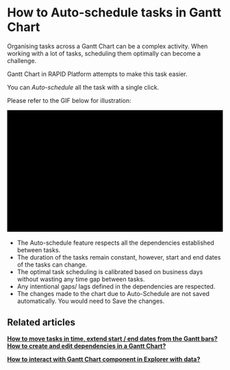 # How to Auto-schedule tasks in Gantt Chart

Organising tasks across a Gantt Chart can be a complex activity. When working with a lot of tasks, scheduling them optimally can become a challenge.

Gantt Chart in RAPID Platform attempts to make this task easier.

You can *Auto-schedule* all the task with a single click.

Please refer to the GIF below for illustration:

![Auto Schedule](cVk5XQG9yO6Qyg8y-auto-schedule-480p-230914.gif)

- The Auto-schedule feature respects all the dependencies established between tasks.
- The duration of the tasks remain constant, however, start and end dates of the tasks can change.
- The optimal task scheduling is calibrated based on business days without wasting any time gap between tasks.
- Any intentional gaps/ lags defined in the dependencies are respected.
- The changes made to the chart due to Auto-Schedule are not saved automatically. You would need to Save the changes.

## Related articles

[**How to move tasks in time, extend start / end dates from the Gantt bars?**](</docs/Rapid/3-User Manual/2-Explorer/2-Page Components/Gantt Component/how-to-move-tasks-in-time-extend-start-end-dates-from-the-gantt-bars/how-to-move-tasks-in-time-extend-start-end-dates-from-the-gantt-bars.md> "How to move tasks in time, extend start / end dates from the Gantt bars?")
[**How to create and edit dependencies in a Gantt Chart?**](</docs/Rapid/3-User Manual/2-Explorer/2-Page Components/Gantt Component/how-to-create-and-edit-dependencies-in-a-gantt-chart/how-to-create-and-edit-dependencies-in-a-gantt-chart.md> "How to create and edit dependencies in a Gantt Chart?")

[**How to interact with Gantt Chart component in Explorer with data?**](</docs/Rapid/3-User Manual/2-Explorer/2-Page Components/Gantt Component/1-how-to-interact-with-a-gantt-chart-in-explorer/1-how-to-interact-with-a-gantt-chart-in-explorer.md> "How to interact with a Gantt Chart?")


